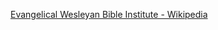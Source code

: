 ﻿[Evangelical Wesleyan Bible Institute - Wikipedia](https://en.wikipedia.org/wiki/Evangelical_Wesleyan_Bible_Institute)